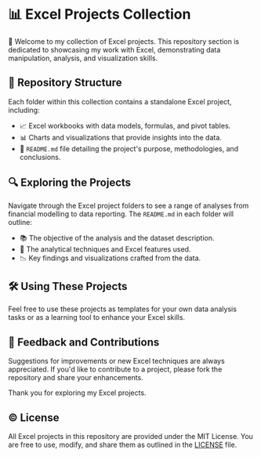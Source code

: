 # 📊 Excel Projects Collection

👋 Welcome to my collection of Excel projects. This repository section is dedicated to showcasing my work with Excel, demonstrating data manipulation, analysis, and visualization skills.

## 📁 Repository Structure

Each folder within this collection contains a standalone Excel project, including:

- 📈 Excel workbooks with data models, formulas, and pivot tables.
- 📊 Charts and visualizations that provide insights into the data.
- 📝 `README.md` file detailing the project's purpose, methodologies, and conclusions.

## 🔍 Exploring the Projects

Navigate through the Excel project folders to see a range of analyses from financial modelling to data reporting. The `README.md` in each folder will outline:

- 📚 The objective of the analysis and the dataset description.
- 🧩 The analytical techniques and Excel features used.
- 📉 Key findings and visualizations crafted from the data.

## 🛠 Using These Projects

Feel free to use these projects as templates for your own data analysis tasks or as a learning tool to enhance your Excel skills.

## 💬 Feedback and Contributions

Suggestions for improvements or new Excel techniques are always appreciated. If you'd like to contribute to a project, please fork the repository and share your enhancements.

Thank you for exploring my Excel projects.

## ©️ License

All Excel projects in this repository are provided under the MIT License. You are free to use, modify, and share them as outlined in the [LICENSE](LICENSE.md) file.
